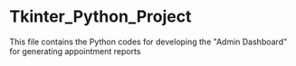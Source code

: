 # Tkinter_Python_Project
This file contains the Python codes for developing the "Admin Dashboard" for generating appointment reports
